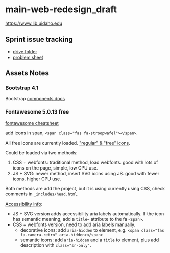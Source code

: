 # main-web-redesign_draft

https://www.lib.uidaho.edu 

## Sprint issue tracking

- [drive folder](https://drive.google.com/open?id=1NTIBOM0k35Vn7QgKjK3EbGbxg3u2F3LK)
- [problem sheet](https://docs.google.com/spreadsheets/d/1YfBYW0g12v-_bgvRN9o8TwQSp_L__sEuxyHYISh_RXw/edit?usp=sharing)

## Assets Notes 

### Bootstrap 4.1

Bootstrap [components docs](https://getbootstrap.com/docs/4.1/components/alerts/)

### Fontawesome 5.0.13 free

[fontawesome cheatsheet](https://fontawesome.com/cheatsheet)

add icons in span, `<span class="fas fa-stroopwafel"></span>`.

All free icons are currently loaded. 
["regular" & "free" icons](https://fontawesome.com/icons?d=gallery&s=regular&m=free).

Could be loaded via two methods:

1. CSS + webfonts: traditional method, load webfonts. good with lots of icons on the page, simple, low CPU use.
2. JS + SVG: newer method, insert SVG icons using JS. good with fewer icons, higher CPU use.

Both methods are add the project, but it is using currently using CSS, check comments in `_includes/head.html`.

[Accessibility info](https://fontawesome.com/how-to-use/accessibility):

- JS + SVG version adds accessibility aria labels automatically. If the icon has semantic meaning, add a `title=` attribute to the fa `<span>`.
- CSS + webfonts version, need to add aria labels manually. 
    - decorative icons: add `aria-hidden` to element, e.g. `<span class="fas fa-camera-retro" aria-hidden></span>`
    - semantic icons: add `aria-hidden` and a `title` to element, plus add description with `class="sr-only"`.

